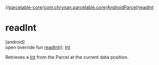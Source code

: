 //[parcelable-core](../../../index.md)/[com.chrynan.parcelable.core](../index.md)/[AndroidParcel](index.md)/[readInt](read-int.md)

# readInt

[android]\
open override fun [readInt](read-int.md)(): [Int](https://kotlinlang.org/api/latest/jvm/stdlib/kotlin/-int/index.html)

Retrieves a [Int](https://kotlinlang.org/api/latest/jvm/stdlib/kotlin/-int/index.html) from the Parcel at the current data position.
